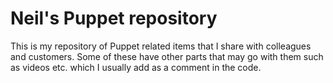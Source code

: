 # Neil's Puppet repository
This is my repository of Puppet related items that I share with colleagues and customers.
Some of these have other parts that may go with them such as videos etc. which I usually add as a comment in the code.
